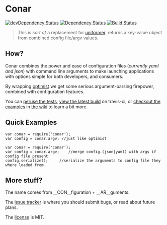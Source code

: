 Conar
=======

[![devDependency Status](https://david-dm.org/b3ngr33ni3r/conar/dev-status.png)](https://david-dm.org/b3ngr33ni3r/conar#info=devDependencies) [![Dependency Status](https://david-dm.org/b3ngr33ni3r/conar.png)](https://david-dm.org/b3ngr33ni3r/conar) [![Build Status](https://travis-ci.org/b3ngr33ni3r/conar.png?branch=master)](https://travis-ci.org/b3ngr33ni3r/conar)

> This is _sort of_ a replacement for [uniformer](htts://github.com/b3ngr33ni3r/uniformer).
returns a key-value object from combined config file/argv values.

## How?

Conar combines the power and ease of configuration files (_currently yaml and json_) with command line arguments to make launching applications with options simple for both developers, and consumers.

By wrapping [optimist](https://github.com/substack/node-optimist) we get some serious argument-parsing firepower, combined with configuration features.

You can [peruse the tests](https://github.com/b3ngr33ni3r/conar/blob/master/tests), [view the latest build](https://travis-ci.org/b3ngr33ni3r/conar.png?branch=master) on travis-ci, or [checkout the examples](https://github.com/b3ngr33ni3r/conar/wiki/Examples) in [the wiki](https://github.com/b3ngr33ni3r/conar/wiki) to learn a bit more.

## Quick Examples


```
var conar = require('conar');
var config = conar.argv; //just like optimist
```

```
var conar = require('conar');
var config = conar.argv;    //merge config.(json|yaml) with args if config file present
config.serialize();     //serialize the arguments to config file they where loaded from
```

## More stuff?

The name comes from __CON__figuration + __AR__guments.  
  
The [issue tracker](https://github.com/b3ngr33ni3r/conar/issues) is where you should submit bugs, or read about future plans.  
  
The [license](https://github.com/b3ngr33ni3r/conar/blob/master/LICENSE) is MIT.
